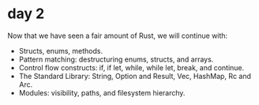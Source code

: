 # day 2

Now that we have seen a fair amount of Rust, we will continue with:

- Structs, enums, methods.
- Pattern matching: destructuring enums, structs, and arrays.
- Control flow constructs: if, if let, while, while let, break, and continue.
- The Standard Library: String, Option and Result, Vec, HashMap, Rc and Arc.
- Modules: visibility, paths, and filesystem hierarchy.
